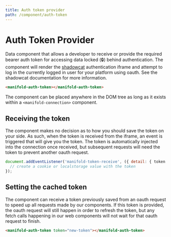 ```yaml
---
title: Auth token provider
path: /component/auth-token
---
```


# Auth Token Provider

Data component that allows a developer to receive or provide the required bearer auth token for accessing data locked (🔒)
behind authentication. The component will render the [shadowcat](https://github.com/manifoldco/shadowcat) authentication
iframe and attempt to log in the currently logged in user for your platform using oauth. See the shadowcat documentation
for more information.

```html
<manifold-auth-token></manifold-auth-token>
```

The component can be placed anywhere in the DOM tree as long as it exists within a `<manifold-connection>` component.

## Receiving the token
The component makes no decision as to how you should save the token on your side. As such, when the token is received
from the iframe, an event is triggered that will give you the token. The token is automatically injected into the
connection once received, but subsequent requests will need the token to prevent another oauth request.

```js
document.addEventListener('manifold-token-receive', ({ detail: { token } }) => {
  // create a cookie or localstorage value with the token
});
```

## Setting the cached token

The component can receive a token previously saved from an oauth request to speed up all requests made by our components.
If this token is provided, the oauth request will still happen in order to refresh the token, but any fetch calls happening
in our web components will not wait for that oauth request to finish.

```html
<manifold-auth-token token="new-token"></manifold-auth-token>
```

